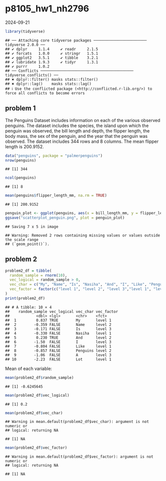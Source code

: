 p8105_hw1_nh2796
================
2024-09-21

``` r
library(tidyverse)
```

    ## ── Attaching core tidyverse packages ──────────────────────── tidyverse 2.0.0 ──
    ## ✔ dplyr     1.1.4     ✔ readr     2.1.5
    ## ✔ forcats   1.0.0     ✔ stringr   1.5.1
    ## ✔ ggplot2   3.5.1     ✔ tibble    3.2.1
    ## ✔ lubridate 1.9.3     ✔ tidyr     1.3.1
    ## ✔ purrr     1.0.2     
    ## ── Conflicts ────────────────────────────────────────── tidyverse_conflicts() ──
    ## ✖ dplyr::filter() masks stats::filter()
    ## ✖ dplyr::lag()    masks stats::lag()
    ## ℹ Use the conflicted package (<http://conflicted.r-lib.org/>) to force all conflicts to become errors

## problem 1

The Penguins Dataset includes information on each of the various
observed penguins. The dataset includes the species, the island upon
which the penguin was observed, the bill length and depth, the flipper
length, the body mass, the sex of the penguin, and the year that the
penguin was observed. The dataset includes 344 rows and 8 columns. The
mean flipper length is 200.9152.

``` r
data("penguins", package = "palmerpenguins")
nrow(penguins)
```

    ## [1] 344

``` r
ncol(penguins)
```

    ## [1] 8

``` r
mean(penguins$flipper_length_mm, na.rm = TRUE)
```

    ## [1] 200.9152

``` r
penguin_plot <- ggplot(penguins, aes(x = bill_length_mm, y = flipper_length_mm, color = species)) + geom_point()
ggsave("scatterplot_penguin.png", plot = penguin_plot)
```

    ## Saving 7 x 5 in image

    ## Warning: Removed 2 rows containing missing values or values outside the scale range
    ## (`geom_point()`).

## problem 2

``` r
problem2_df = tibble(
  random_sample = rnorm(10),
  vec_logical = random_sample > 0,
  vec_char = c("My", "Name", "Is", "Nasiha", "And", "I", "Like", "Penguins", "A", "Lot"),
  vec_factor = factor(c("level 1", "level 2", "level 3","level 1", "level 2", "level 3", "level 1", "level 2", "level 3", "level 1"))
)
print(problem2_df)
```

    ## # A tibble: 10 × 4
    ##    random_sample vec_logical vec_char vec_factor
    ##            <dbl> <lgl>       <chr>    <fct>     
    ##  1         0.837 TRUE        My       level 1   
    ##  2        -0.359 FALSE       Name     level 2   
    ##  3        -0.171 FALSE       Is       level 3   
    ##  4        -0.330 FALSE       Nasiha   level 1   
    ##  5         0.230 TRUE        And      level 2   
    ##  6        -1.50  FALSE       I        level 3   
    ##  7        -0.804 FALSE       Like     level 1   
    ##  8        -0.857 FALSE       Penguins level 2   
    ##  9        -1.06  FALSE       A        level 3   
    ## 10        -2.23  FALSE       Lot      level 1

Mean of each variable:

``` r
mean(problem2_df$random_sample)
```

    ## [1] -0.6245645

``` r
mean(problem2_df$vec_logical)
```

    ## [1] 0.2

``` r
mean(problem2_df$vec_char)
```

    ## Warning in mean.default(problem2_df$vec_char): argument is not numeric or
    ## logical: returning NA

    ## [1] NA

``` r
mean(problem2_df$vec_factor)
```

    ## Warning in mean.default(problem2_df$vec_factor): argument is not numeric or
    ## logical: returning NA

    ## [1] NA
